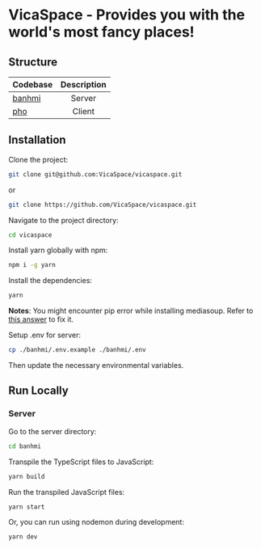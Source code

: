 # VicaSpace - Provides you with the world's most fancy places!

## Structure

| Codebase         | Description |
| :--------------- | :---------: |
| [banhmi](banhmi) |   Server    |
| [pho](pho)       |   Client    |

## Installation

Clone the project:

```bash
git clone git@github.com:VicaSpace/vicaspace.git
```

or

```bash
git clone https://github.com/VicaSpace/vicaspace.git
```

Navigate to the project directory:

```bash
cd vicaspace
```

Install yarn globally with npm:

```bash
npm i -g yarn
```

Install the dependencies:

```bash
yarn
```

**Notes**: You might encounter pip error while installing mediasoup.
Refer to [this answer](https://stackoverflow.com/a/73268521) to fix it.

Setup .env for server:

```bash
cp ./banhmi/.env.example ./banhmi/.env
```

Then update the necessary environmental variables.

## Run Locally

### Server

Go to the server directory:

```bash
cd banhmi
```

Transpile the TypeScript files to JavaScript:

```bash
yarn build
```

Run the transpiled JavaScript files:

```bash
yarn start
```

Or, you can run using nodemon during development:

```bash
yarn dev
```
